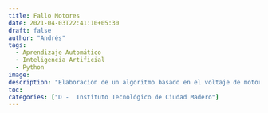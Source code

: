 ```yaml
---
title: Fallo Motores
date: 2021-04-03T22:41:10+05:30
draft: false
author: "Andrés"
tags:
  - Aprendizaje Automático
  - Inteligencia Artificial
  - Python
image:
description: "Elaboración de un algoritmo basado en el voltaje de motores para la predicción de fallos"
toc:
categories: ["D -  Instituto Tecnológico de Ciudad Madero"]
---
```

